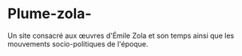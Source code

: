 # Plume-zola-
Un site consacré aux œuvres d'Émile Zola et son temps ainsi que les mouvements socio-politiques de l'époque. 
